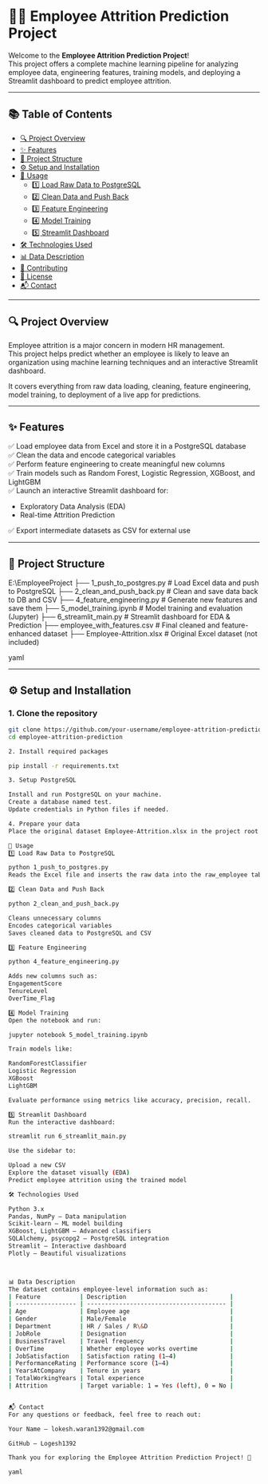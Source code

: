 # 🧑‍💼 Employee Attrition Prediction Project

Welcome to the **Employee Attrition Prediction Project**!  
This project offers a complete machine learning pipeline for analyzing employee data, engineering features, training models, and deploying a Streamlit dashboard to predict employee attrition.

---

## 📚 Table of Contents

- [🔍 Project Overview](#-project-overview)
- [✨ Features](#-features)
- [📁 Project Structure](#-project-structure)
- [⚙️ Setup and Installation](#-setup-and-installation)
- [🚀 Usage](#-usage)
  - [1️⃣ Load Raw Data to PostgreSQL](#1️⃣-load-raw-data-to-postgresql)
  - [2️⃣ Clean Data and Push Back](#2️⃣-clean-data-and-push-back)
  - [3️⃣ Feature Engineering](#3️⃣-feature-engineering)
  - [4️⃣ Model Training](#4️⃣-model-training)
  - [5️⃣ Streamlit Dashboard](#5️⃣-streamlit-dashboard)
- [🛠️ Technologies Used](#-technologies-used)
- [📊 Data Description](#-data-description)
- [🤝 Contributing](#-contributing)
- [📝 License](#-license)
- [📬 Contact](#-contact)

---

## 🔍 Project Overview

Employee attrition is a major concern in modern HR management.  
This project helps predict whether an employee is likely to leave an organization using machine learning techniques and an interactive Streamlit dashboard.

It covers everything from raw data loading, cleaning, feature engineering, model training, to deployment of a live app for predictions.

---

## ✨ Features

✅ Load employee data from Excel and store it in a PostgreSQL database  
✅ Clean the data and encode categorical variables  
✅ Perform feature engineering to create meaningful new columns  
✅ Train models such as Random Forest, Logistic Regression, XGBoost, and LightGBM  
✅ Launch an interactive Streamlit dashboard for:
- Exploratory Data Analysis (EDA)
- Real-time Attrition Prediction

✅ Export intermediate datasets as CSV for external use

---

## 📁 Project Structure

E:\EmployeeProject
├── 1_push_to_postgres.py # Load Excel data and push to PostgreSQL
├── 2_clean_and_push_back.py # Clean and save data back to DB and CSV
├── 4_feature_engineering.py # Generate new features and save them
├── 5_model_training.ipynb # Model training and evaluation (Jupyter)
├── 6_streamlit_main.py # Streamlit dashboard for EDA & Prediction
├── employee_with_features.csv # Final cleaned and feature-enhanced dataset
├── Employee-Attrition.xlsx # Original Excel dataset (not included)

yaml


---

## ⚙️ Setup and Installation

### 1. Clone the repository

```bash
git clone https://github.com/your-username/employee-attrition-prediction.git
cd employee-attrition-prediction

2. Install required packages

pip install -r requirements.txt

3. Setup PostgreSQL

Install and run PostgreSQL on your machine.
Create a database named test.
Update credentials in Python files if needed.

4. Prepare your data
Place the original dataset Employee-Attrition.xlsx in the project root folder or update the script paths.

🚀 Usage
1️⃣ Load Raw Data to PostgreSQL

python 1_push_to_postgres.py
Reads the Excel file and inserts the raw data into the raw_employee table.

2️⃣ Clean Data and Push Back

python 2_clean_and_push_back.py

Cleans unnecessary columns
Encodes categorical variables
Saves cleaned data to PostgreSQL and CSV

3️⃣ Feature Engineering

python 4_feature_engineering.py

Adds new columns such as:
EngagementScore
TenureLevel
OverTime_Flag

4️⃣ Model Training
Open the notebook and run:

jupyter notebook 5_model_training.ipynb

Train models like:

RandomForestClassifier
Logistic Regression
XGBoost
LightGBM

Evaluate performance using metrics like accuracy, precision, recall.

5️⃣ Streamlit Dashboard
Run the interactive dashboard:

streamlit run 6_streamlit_main.py

Use the sidebar to:

Upload a new CSV
Explore the dataset visually (EDA)
Predict employee attrition using the trained model

🛠️ Technologies Used

Python 3.x
Pandas, NumPy – Data manipulation
Scikit-learn – ML model building
XGBoost, LightGBM – Advanced classifiers
SQLAlchemy, psycopg2 – PostgreSQL integration
Streamlit – Interactive dashboard
Plotly – Beautiful visualizations



📊 Data Description
The dataset contains employee-level information such as:
| Feature           | Description                             |
| ----------------- | --------------------------------------- |
| Age               | Employee age                            |
| Gender            | Male/Female                             |
| Department        | HR / Sales / R\&D                       |
| JobRole           | Designation                             |
| BusinessTravel    | Travel frequency                        |
| OverTime          | Whether employee works overtime         |
| JobSatisfaction   | Satisfaction rating (1–4)               |
| PerformanceRating | Performance score (1–4)                 |
| YearsAtCompany    | Tenure in years                         |
| TotalWorkingYears | Total experience                        |
| Attrition         | Target variable: 1 = Yes (left), 0 = No |


📬 Contact
For any questions or feedback, feel free to reach out:

Your Name – lokesh.waran1392@gmail.com

GitHub – Logesh1392

Thank you for exploring the Employee Attrition Prediction Project! 🚀

yaml







